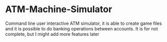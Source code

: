 # ATM-Machine-Simulator
Command line user interactive ATM simulator, it is able to create game files and it is possible to do banking operations between accounts. It is for not complete, but I might add more features later

